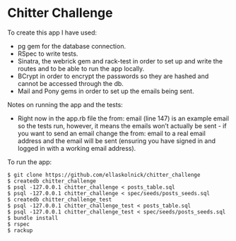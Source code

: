 Chitter Challenge
=================

To create this app I have used:

* pg gem for the database connection. 
* RSpec to write tests.
* Sinatra, the webrick gem and rack-test in order to set up and write the routes and to be able to run the app locally.
* BCrypt in order to encrypt the passwords so they are hashed and cannot be accessed through the db.
* Mail and Pony gems in order to set up the emails being sent.

Notes on running the app and the tests:

* Right now in the app.rb file the from: email (line 147) is an example email so the tests run, however, it means the emails won’t actually be sent - if you want to send an email change the from: email to a real email address and the email will be sent (ensuring you have signed in and logged in with a working email address).

To run the app: 

```
$ git clone https://github.com/ellaskolnick/chitter_challenge
$ createdb chitter_challenge
$ psql -127.0.0.1 chitter_challenge < posts_table.sql
$ psql -127.0.0.1 chitter_challenge < spec/seeds/posts_seeds.sql
$ createdb chitter_challenge_test
$ psql -127.0.0.1 chitter_challenge_test < posts_table.sql
$ psql -127.0.0.1 chitter_challenge_test < spec/seeds/posts_seeds.sql
$ bundle install
$ rspec
$ rackup
```
